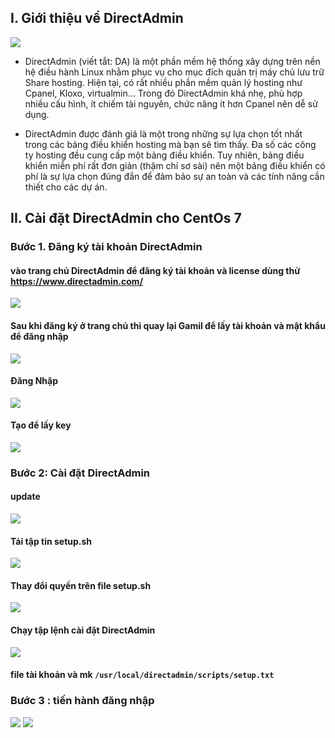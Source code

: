 ## I. Giới thiệu về DirectAdmin
<img src="img/d0.png">

- DirectAdmin (viết tắt: DA) là một phần mềm hệ thống xây dựng trên nền hệ điều hành Linux nhằm phục vụ cho mục đích quản trị máy chủ lưu trữ Share hosting. Hiện tại, có rất nhiều phần mềm quản lý hosting như Cpanel, Kloxo, virtualmin… Trong đó DirectAdmin khá nhẹ, phù hợp nhiều cấu hình, ít chiếm tài nguyên, chức năng ít hơn Cpanel nên dễ sử dụng.

- DirectAdmin được đánh giá là một trong những sự lựa chọn tốt nhất trong các bảng điều khiển hosting mà bạn sẽ tìm thấy. Đa số các công ty hosting đều cung cấp một bảng điều khiển. Tuy nhiên, bảng điều khiển miễn phí rất đơn giản (thậm chí sơ sài) nên một bảng điều khiển có phí là sự lựa chọn đúng đắn để đảm bảo sự an toàn và các tính năng cần thiết cho các dự án.

## II. Cài đặt DirectAdmin cho CentOs 7 
### Bước 1. Đăng ký tài khoản DirectAdmin
#### vào trang chủ DirectAdmin để đăng ký tài khoản và license dùng thử https://www.directadmin.com/
<img src="img/di1.png">

#### Sau khi đăng ký ở trang chủ thì quay lại Gamil để lấy tài khoản và mật khẩu để đăng nhập
<img src="img/di2.png">

#### Đăng Nhập
<img src="img/di4.png">

#### Tạo để lấy key

<img src="img/di3.png">

### Bước 2: Cài đặt DirectAdmin
#### update 

<img src="img/di5.png">

#### Tải tập tin setup.sh

<img src="img/di6.png">

#### Thay đổi quyền trên file setup.sh

<img src="img/di7.png">

#### Chạy tập lệnh cài đặt DirectAdmin
<img src="img/di8.png">

#### file tài khoản và mk `/usr/local/directadmin/scripts/setup.txt`

### Bước 3 : tiến hành đăng nhập


<img src="img/di9.png">

<img src="img/di10.png">
